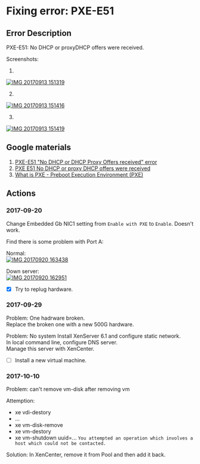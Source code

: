 # Fixing error: PXE-E51

## Error Description

PXE-E51: No DHCP or proxyDHCP offers were received.

Screenshots:

1.
<a href="https://ibb.co/eOUNoa"><img src="https://thumb.ibb.co/eOUNoa/IMG_20170913_151319.jpg" alt="IMG 20170913 151319" border="0" /></a>

2.
<a href="https://ibb.co/dH8tuF"><img src="https://thumb.ibb.co/dH8tuF/IMG_20170913_151416.jpg" alt="IMG 20170913 151416" border="0" /></a>

3.
<a href="https://ibb.co/ng9cMv"><img src="https://thumb.ibb.co/ng9cMv/IMG_20170913_151419.jpg" alt="IMG 20170913 151419" border="0" /></a>

## Google materials

1. [PXE-E51 "No DHCP or DHCP Proxy Offers received" error](https://community.saas.hpe.com/t5/ProLiant-Deployment-and/PXE-E51-quot-No-DHCP-or-DHCP-Proxy-Offers-received-quot-error/td-p/835177)
1. [PXE E51 No DHCP or proxy DHCP offers were received](https://support.symantec.com/en_US/article.TECH12323.html)
1. [What is PXE - Preboot Execution Environment (PXE)](http://searchnetworking.techtarget.com/definition/Preboot-Execution-Environment)

## Actions

### 2017-09-20

Change Embedded Gb NIC1 setting from `Enable with PXE` to `Enable`. Doesn't work.

Find there is some problem with Port A:

Normal:<br>
<a href="https://ibb.co/eQqCDk"><img src="https://thumb.ibb.co/eQqCDk/IMG_20170920_163438.jpg" alt="IMG 20170920 163438" border="0" /></a>

Down server:<br>
<a href="https://ibb.co/g4b8m5"><img src="https://thumb.ibb.co/g4b8m5/IMG_20170920_162951.jpg" alt="IMG 20170920 162951" border="0" /></a>

- [x] Try to replug hardware.

### 2017-09-29

Problem: One hadrware broken.<br>
Replace the broken one with a new 500G hardware.

Problem: No system
Install XenServer 6.1 and configure static network.<br>
In local command line, configure DNS server.<br>
Manage this server with XenCenter.

- [ ] Install a new virtual machine. 

### 2017-10-10

Problem: can't remove vm-disk after removing vm

Attemption: 
- xe vdi-destory
- ...
- xe vm-disk-remove
- xe vm-destory
- xe vm-shutdown uuid=... `You attempted an operation which involves a host which could not be contacted.`

Solution: In XenCenter, remove it from Pool and then add it back.

